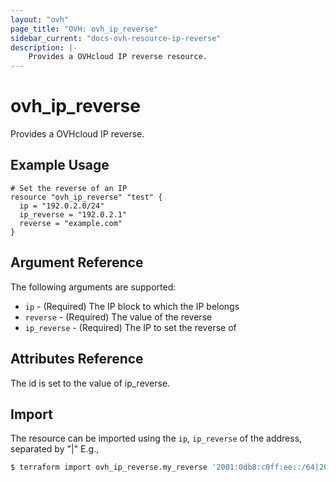 ```yaml
---
layout: "ovh"
page_title: "OVH: ovh_ip_reverse"
sidebar_current: "docs-ovh-resource-ip-reverse"
description: |-
    Provides a OVHcloud IP reverse resource.
---
```


# ovh_ip_reverse

Provides a OVHcloud IP reverse.

## Example Usage

```hcl
# Set the reverse of an IP
resource "ovh_ip_reverse" "test" {
  ip = "192.0.2.0/24"
  ip_reverse = "192.0.2.1"
  reverse = "example.com"
}
```

## Argument Reference

The following arguments are supported:

* `ip` - (Required) The IP block to which the IP belongs
* `reverse` - (Required) The value of the reverse
* `ip_reverse` - (Required) The IP to set the reverse of

## Attributes Reference

The id is set to the value of ip_reverse.

## Import

The resource can be imported using the `ip`, `ip_reverse` of the address, separated by "|" E.g.,

```bash
$ terraform import ovh_ip_reverse.my_reverse '2001:0db8:c0ff:ee::/64|2001:0db8:c0ff:ee::42'
```
